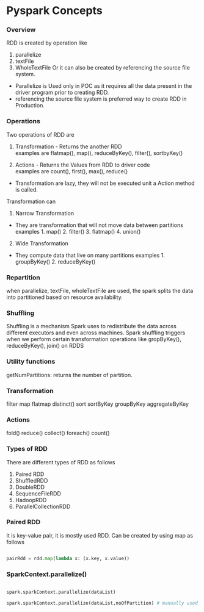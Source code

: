 # Pyspark Concepts

### Overview

RDD is created by operation like 
1. parallelize
2. textFile
3. WholeTextFile
Or it can also be created by referencing the source file system.

- Parallelize is Used only in POC as it requires all the data present in the driver program prior to creating RDD.
- referencing the source file system is preferred way to create RDD in Production.


### Operations
Two operations of  RDD are 
1. Transformation - Returns the another RDD  
      examples are flatmap(), map(), reduceByKey(), filter(), sortbyKey()

2. Actions - Returns the Values from RDD to driver code  
      examples are count(), first(), max(), reduce()

* Transformation are lazy, they will not be executed unit a Action method is called. 

Transformation can 
1. Narrow Transformation
- They are transformation that will not  move data between partitions
      examples
      1. map()
      2. filter()
      3. flatmap()
      4. union()

2. Wide Transformation
- They compute data that live on many partitions
      examples 
      1. groupByKey()
      2. reduceByKey()

### Repartition
when parallelize, textFile, wholeTextFile are used, the spark splits the data into partitioned based on resource availability.


### Shuffling
Shuffling is a mechanism Spark uses to redistribute the data across different executors and even across machines. Spark shuffling triggers when we perform certain transformation operations like gropByKey(), reduceByKey(), join() on RDDS

### Utility functions
getNumPartitions: returns the number of partition.  


### Transformation

filter
map
flatmap
distinct()
sort
sortByKey
groupByKey
aggregateByKey


### Actions
fold()
reduce()
collect()
foreach()
count()

### Types of RDD
There are different types of RDD as follows
1.  Paired RDD
2.  ShuffledRDD
3.  DoubleRDD
4.  SequenceFileRDD
5.  HadoopRDD
6.  ParallelCollectionRDD

### Paired RDD
It is key-value pair, it is mostly used RDD. Can be created by using map as follows

``` python

pairRdd = rdd.map(lambda x: (x.key, x.value))

```

### SparkContext.parallelize()

``` python

spark.sparkContext.parallelize(dataList)

spark.sparkContext.parallelize(dataList,noOfPartition) # manually used to create number of partitioned.

```

